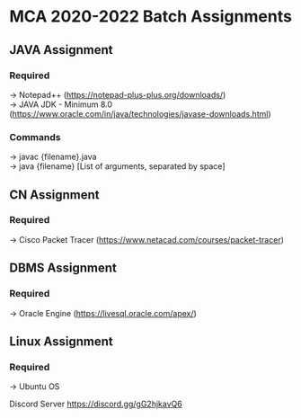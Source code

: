 # MCA 2020-2022 Batch Assignments

## JAVA Assignment
### Required 
-> Notepad++ (https://notepad-plus-plus.org/downloads/) <br />
-> JAVA JDK - Minimum 8.0 (https://www.oracle.com/in/java/technologies/javase-downloads.html) <br />
### Commands
-> javac {filename}.java <br />
-> java {filename} [List of arguments, separated by space] <br />


## CN Assignment
### Required 
-> Cisco Packet Tracer (https://www.netacad.com/courses/packet-tracer) <br />

## DBMS Assignment
### Required 
-> Oracle Engine (https://livesql.oracle.com/apex/) <br />

## Linux Assignment
### Required 
-> Ubuntu OS <br />

Discord Server
https://discord.gg/gG2hjkavQ6
